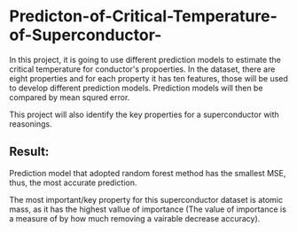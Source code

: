 # Predicton-of-Critical-Temperature-of-Superconductor-

In this project, it is going to use different prediction models to estimate the critical temperature for conductor's propoerties. In the dataset, there are eight properties and for each property it has ten features, those will be used to develop different prediction models. Prediction models will then be compared by mean squred error.

This project will also identify the key properties for a superconductor with reasonings.


## Result:

Prediction model that adopted random forest method has the smallest MSE, thus, the most accurate prediction.


The most important/key property for this superconductor dataset is atomic mass, as it has the highest vallue of importance (The value of importance is a measure of by how much removing a vairable decrease accuracy).

